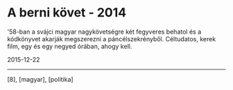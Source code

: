 # A berni követ - 2014

'58-ban a svájci magyar nagykövetségre két fegyveres behatol és a kódkönyvet akarják megszerezni a páncélszekrényből. Céltudatos, kerek film, egy és egy negyed órában, ahogy kell.

2015-12-22 

----

[8], [magyar], [politika]